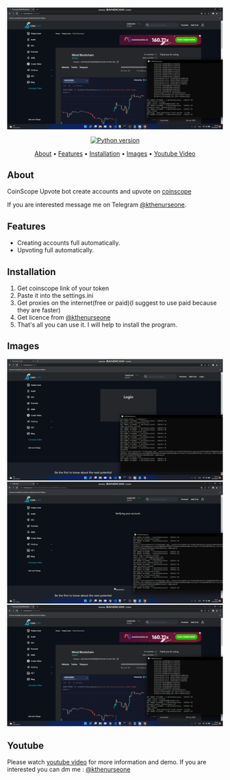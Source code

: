 <p align="center"><a href="https://youtu.be/buYaRRl3yp4" target="_blank"><img src="https://github.com/kthenurseone/coinscope_upvote_bot/blob/main/video/3.png?raw=true"></a></p>

<p align="center">
    <a href="https://www.python.org/downloads/release/python-380/"><img src="https://img.shields.io/badge/python-3.8-blue.svg?style=plastic" alt="Python version"></a>
</p>

<p align="center">
  <a href="#about">About</a>
  •
  <a href="#features">Features</a>
  •
  <a href="#installation">Installation</a>
  •
  <a href="#images">Images</a>
  •
  <a href="#youtube">Youtube Video</a>
</p>

## About
CoinScope Upvote bot create accounts and upvote on [coinscope](https://coinscope.co/)

If you are interested message me on Telegram [@kthenurseone](https://t.me/kthenurseone). 

## Features
- Creating accounts full automatically.
- Upvoting full automatically.



## Installation
1) Get coinscope link of your token
2) Paste it into the settings.ini
3) Get proxies on the internet(free or paid)(I suggest to use paid because they are faster)
4) Get licence from [@kthenurseone](https://t.me/kthenurseone)
5) That's all you can use it.
I will help to install the program.


## Images
![coinscope_upvote_bot](https://github.com/kthenurseone/coinscope_upvote_bot/blob/main/video/1.png?raw=true)
![coinscope_upvote_bot](https://github.com/kthenurseone/coinscope_upvote_bot/blob/main/video/2.png?raw=true)
![coinscope_upvote_bot](https://github.com/kthenurseone/coinscope_upvote_bot/blob/main/video/3.png?raw=true)



## Youtube
Please watch [youtube video](https://youtu.be/buYaRRl3yp4) for more information and demo. If you are interested you can dm me : [@kthenurseone](https://t.me/kthenurseone)
